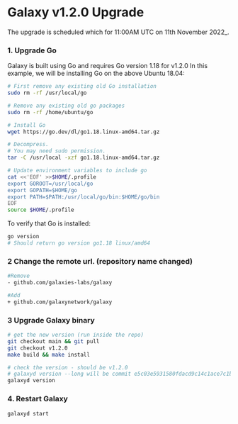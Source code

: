 # Galaxy v1.2.0 Upgrade

The upgrade is scheduled which for 11:00AM UTC on 11th November 2022\_.

### 1. Upgrade Go

Galaxy is built using Go and requires Go version 1.18 for v1.2.0 In this example, we will be installing Go on the above Ubuntu 18.04:

```sh
# First remove any existing old Go installation
sudo rm -rf /usr/local/go

# Remove any existing old go packages
sudo rm -rf /home/ubuntu/go

# Install Go
wget https://go.dev/dl/go1.18.linux-amd64.tar.gz

# Decompress.
# You may need sudo permission.
tar -C /usr/local -xzf go1.18.linux-amd64.tar.gz

# Update environment variables to include go
cat <<'EOF' >>$HOME/.profile
export GOROOT=/usr/local/go
export GOPATH=$HOME/go
export PATH=$PATH:/usr/local/go/bin:$HOME/go/bin
EOF
source $HOME/.profile
```

To verify that Go is installed:

```sh
go version
# Should return go version go1.18 linux/amd64
```

### 2 Change the remote url. (repository name changed)

```sh
#Remove
- github.com/galaxies-labs/galaxy

#Add
+ github.com/galaxynetwork/galaxy
```

### 3 Upgrade Galaxy binary

```bash
# get the new version (run inside the repo)
git checkout main && git pull
git checkout v1.2.0
make build && make install

# check the version - should be v1.2.0
# galaxyd version --long will be commit e5c03e5931580fdacd9c14c1ace7c1bb2869489b
galaxyd version
```

### 4. Restart Galaxy

```bash
galaxyd start
```
